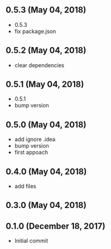 ## 0.5.3 (May 04, 2018)
  - 0.5.3
  - fix package.json

## 0.5.2 (May 04, 2018)
  - clear dependencies

## 0.5.1 (May 04, 2018)
  - 0.5.1
  - bump version

## 0.5.0 (May 04, 2018)
  - add ignore .idea
  - bump version
  - first appoach

## 0.4.0 (May 04, 2018)
  - add files

## 0.3.0 (May 04, 2018)


## 0.1.0 (December 18, 2017)
  - Initial commit

